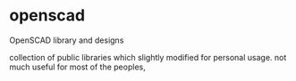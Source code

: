 # openscad
OpenSCAD library and designs

 collection of public libraries which slightly modified for personal usage.
 not much useful for most of the peoples,
